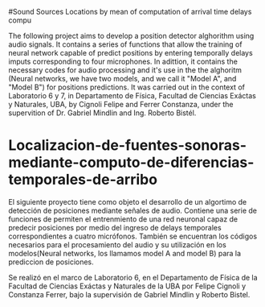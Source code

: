 #Sound Sources Locations by mean of computation of arrival time delays compu

The following project aims to develop a position detector alghorithm using audio signals. It contains a series of functions that allow the training of neural network capable of predict positions by entering temporally delays imputs corresponding to  four microphones. In adittion, it contains the necessary codes  for audio processing and it's use in the the alghoritm (Neural networks, we have two models, and we call it "Model A", and "Model B") for positions predictions.
It was carried out in the context of Laboratorio 6 y 7, in Departamento de Física, Facultad de Ciencias Exáctas y Naturales, UBA, by Cignoli Felipe and Ferrer Constanza, under the supervition of Dr. Gabriel Mindlin and Ing. Roberto Bistél.



# Localizacion-de-fuentes-sonoras-mediante-computo-de-diferencias-temporales-de-arribo

El siguiente proyecto tiene como objeto el desarrollo de un algortimo de detección de posiciones mediante señales de audio. Contiene una serie de funciones de permiten el entrenmiento de una red neuronal capaz de predecir posiciones por medio del ingreso de delays temporales correspondientes a cuatro micrófonos. 
También se encuentran los códigos necesarios para el procesamiento del audio y su utilización en los modelos(Neural networks, los llamamos model A and model B) para la prediccion de posiciones.

Se realizó en el marco de Laboratorio 6, en el Departamento de Física de la Facultad de Ciencias Exáctas y Naturales de la UBA por Felipe Cignoli y Constanza Ferrer, bajo la supervisión de Gabriel Mindlin y Roberto Bistel.



